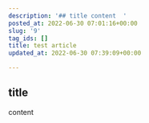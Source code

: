 ```yaml
---
description: '## title content  '
posted_at: 2022-06-30 07:01:16+00:00
slug: '9'
tag_ids: []
title: test article
updated_at: 2022-06-30 07:39:09+00:00

---
```

## title
content

